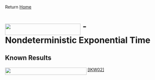 Return [Home](https://matthewkatzman.github.io/notes/notes.html)

# <img src="/notes/classes/tex/b8a46d1149f0773e4a90f717a2cc5d2c.svg?invert_in_darkmode&sanitize=true" align="middle" width="249.27680909999992pt" height="37.80850590000001pt"/> - Nondeterministic Exponential Time

## Known Results

<img src="/notes/classes/tex/b560ff2705f21960f31f0200a056e607.svg?invert_in_darkmode&sanitize=true" align="middle" width="268.58288655pt" height="24.65753399999998pt"/> [\[IKW02\]](https://matthewkatzman.github.io/notes/papers/easyWitness.html)
